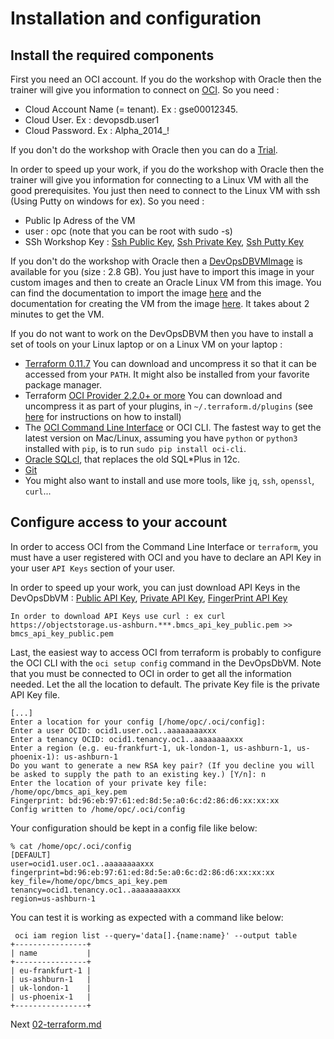 # Installation and configuration

## Install the required components

First you need an OCI account. If you do the workshop with Oracle then the trainer will give you information to connect on [OCI](https://cloud.oracle.com/en_US/sign-in). So you need :

- Cloud Account Name (= tenant). Ex : gse00012345.
- Cloud User. Ex : devopsdb.user1
- Cloud Password. Ex : Alpha_2014_!

If you don't do the workshop with Oracle then you can do a [Trial](https://cloud.oracle.com/en_US/database). 

In order to speed up your work, if you do the workshop with Oracle then the trainer will give you information for connecting to a Linux VM with all the good prerequisites. You just then need to connect to the Linux VM with ssh (Using Putty on windows for ex). So you need :

- Public Ip Adress of the VM
- user : opc (note that you can be root with sudo -s)
- SSh Workshop Key : [Ssh Public Key](https://objectstorage.us-ashburn-1.oraclecloud.com/n/gse00014392/b/DevOpsDbBucket/o/id_rsa.pub), [Ssh Private Key](https://objectstorage.us-ashburn-1.oraclecloud.com/n/gse00014392/b/DevOpsDbBucket/o/id_rsa), [Ssh Putty Key](https://objectstorage.us-ashburn-1.oraclecloud.com/n/gse00014392/b/DevOpsDbBucket/o/id_rsa.ppk)

If you don't do the workshop with Oracle then a [DevOpsDBVMImage](https://objectstorage.us-ashburn-1.oraclecloud.com/n/gse00014392/b/DevOpsDbBucket/o/DevOpsDbVMImage) is available for you (size : 2.8 GB). You just have to import this image in your custom images and then to create an Oracle Linux VM from this image. You can find the documentation to import the image [here](<https://docs.cloud.oracle.com/iaas/Content/Compute/Tasks/imageimportexport.htm#ImportinganImage>) and the documentation for creating the VM from the image [here](<https://docs.cloud.oracle.com/iaas/Content/Compute/Tasks/imageimportexport.htm#ImportinganImage>). It takes about 2 minutes to get the VM. 

If you do not want to work on the DevOpsDBVM then you have to install a set of tools on your Linux laptop or on a Linux VM on your laptop :

- [Terraform 0.11.7](https://www.terraform.io/downloads.html) You can download and uncompress it so that it can be accessed from your `PATH`. It might also be installed from your favorite package manager.
- Terraform [OCI Provider 2.2.0+ or more](https://github.com/oracle/terraform-provider-oci/releases) You can download and uncompress it as part of your plugins, in `~/.terraform.d/plugins` (see [here](https://github.com/oracle/terraform-provider-oci) for instructions on how to install)
- The [OCI Command Line Interface](https://github.com/oracle/oci-cli) or OCI CLI. The fastest way to get the latest version on Mac/Linux, assuming you have `python` or `python3` installed with `pip`, is to run `sudo pip install oci-cli`.
- [Oracle SQLcl](https://www.oracle.com/technetwork/developer-tools/sqlcl/overview/index.html), that replaces the old SQL*Plus in 12c.
- [Git](https://git-scm.com/downloads)
- You might also want to install and use more tools, like `jq`, `ssh`, `openssl`, `curl`...

## Configure access to your account

In order to access OCI from the Command Line Interface or `terraform`, you must
have a user registered with OCI and you have to declare an API Key in your user `API Keys` section of your user.

In order to speed up your work, you can just download API Keys in the DevOpsDbVM : [Public API Key](https://objectstorage.us-ashburn-1.oraclecloud.com/n/gse00014392/b/DevOpsDbBucket/o/bmcs_api_key_public.pem), [Private API Key](https://objectstorage.us-ashburn-1.oraclecloud.com/n/gse00014392/b/DevOpsDbBucket/o/bmcs_api_key.pem), [FingerPrint API Key](https://objectstorage.us-ashburn-1.oraclecloud.com/n/gse00014392/b/DevOpsDbBucket/o/bmcs_api_key_fingerprint)

```text
In order to download API Keys use curl : ex curl https://objectstorage.us-ashburn.***.bmcs_api_key_public.pem >> bmcs_api_key_public.pem
```

Last, the easiest way to access OCI from terraform is probably to configure the OCI CLI with the `oci setup config` command in the DevOpsDbVM. Note that you must be connected to OCI in order to get all the information needed. Let the all the location to default. The private Key file is the private API Key file.

```text
[...]
Enter a location for your config [/home/opc/.oci/config]: 
Enter a user OCID: ocid1.user.oc1..aaaaaaaaxxx
Enter a tenancy OCID: ocid1.tenancy.oc1..aaaaaaaaxxx
Enter a region (e.g. eu-frankfurt-1, uk-london-1, us-ashburn-1, us-phoenix-1): us-ashburn-1 
Do you want to generate a new RSA key pair? (If you decline you will be asked to supply the path to an existing key.) [Y/n]: n
Enter the location of your private key file: /home/opc/bmcs_api_key.pem
Fingerprint: bd:96:eb:97:61:ed:8d:5e:a0:6c:d2:86:d6:xx:xx:xx
Config written to /home/opc/.oci/config
```

Your configuration should be kept in a config file like below:

```shell
% cat /home/opc/.oci/config
[DEFAULT]
user=ocid1.user.oc1..aaaaaaaaxxx
fingerprint=bd:96:eb:97:61:ed:8d:5e:a0:6c:d2:86:d6:xx:xx:xx
key_file=/home/opc/bmcs_api_key.pem
tenancy=ocid1.tenancy.oc1..aaaaaaaaxxx
region=us-ashburn-1
```

You can test it is working as expected with a command like below:

```shell
 oci iam region list --query='data[].{name:name}' --output table
+----------------+
| name           |
+----------------+
| eu-frankfurt-1 |
| us-ashburn-1   |
| uk-london-1    |
| us-phoenix-1   |
+----------------+
```

Next [02-terraform.md](02-terraform.md)